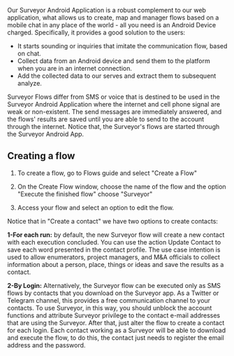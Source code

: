 Our Surveyor Android Application is a robust complement to our web application, what allows us to create, map and manager flows based on a mobile chat in any place of the world - all you need is an Android Device charged.  Specifically, it provides a good solution to the users: 

- It starts sounding or inquiries that imitate the communication flow, based on chat.
- Collect data from an Android device and send them to the platform when you are in an internet connection. 
- Add the collected data to our serves and extract them to subsequent analyze. 

Surveyor Flows differ from SMS or voice that is destined to be used in the Surveyor Android Application where the internet and cell phone signal are weak or non-existent. The send messages are immediately answered, and the flows' results are saved until you are able to send to the account through the internet. Notice that, the Surveyor's flows are started through the Surveyor Android App.

## Creating a flow
1. To create a flow, go to Flows guide and select "Create a Flow"

2. On the Create Flow window, choose the name of the flow and the option "Execute the finished flow" choose "Surveyor"
 
3. Access your flow and select an option to edit the flow. 
  
Notice that in "Create a contact" we have two options to create contacts:

**1-For each run:** by default, the new Surveyor flow will create a new contact with each execution concluded. You can use the action Update Contact to save each word presented in the contact profile. The use case intention is used to allow enumerators, project managers, and M&A officials to collect information about a person, place, things or ideas and save the results as a contact.

**2-By Login:** Alternatively, the Surveyor flow can be executed only as SMS flows by contacts that you download on the Surveyor app. As a Twitter or Telegram channel, this provides a free communication channel to your contacts. To use Surveyor, in this way, you should unblock the account functions and attribute Surveyor privilege to the contact e-mail addresses that are using the Surveyor. After that, just alter the flow to create a contact for each login. Each contact working as a Surveyor will be able to download and execute the flow, to do this, the contact just needs to register the email address and the password.
